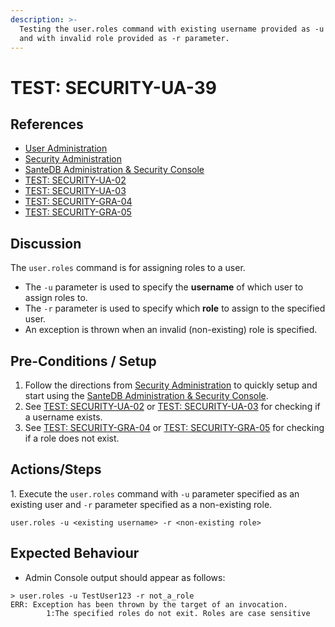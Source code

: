 ```yaml
---
description: >-
  Testing the user.roles command with existing username provided as -u parameter
  and with invalid role provided as -r parameter.
---
```


# TEST: SECURITY-UA-39

## References

* [User Administration](../../../../../../operations/server-administration/santedb-icdr-admin-console/user-administration.md)
* [Security Administration](../../../../../../operations/system-administration/security-administration/#demo-environment)&#x20;
* [SanteDB Administration & Security Console](../../../../../../operations/server-administration/santedb-icdr-admin-console/)
* [TEST: SECURITY-UA-02](test-security-ua-02.md)
* [TEST: SECURITY-UA-03](test-security-ua-03.md)
* [TEST: SECURITY-GRA-04](../group-role-administration/test-security-gra-04.md)
* [TEST: SECURITY-GRA-05](../group-role-administration/test-security-gra-05.md)

## Discussion

The `user.roles` command is for assigning roles to a user.&#x20;

* The `-u` parameter is used to specify the **username** of which user to assign roles to.
* The `-r` parameter is used to specify which **role** to assign to the specified user.
* An exception is thrown when an invalid (non-existing) role is specified.

## Pre-Conditions / Setup

1. Follow the directions from [Security Administration](../../../../../../operations/system-administration/security-administration/#demo-environment) to quickly setup and start using the [SanteDB Administration & Security Console](../../../../../../operations/server-administration/santedb-icdr-admin-console/).
2. See [TEST: SECURITY-UA-02](test-security-ua-02.md) or [TEST: SECURITY-UA-03](test-security-ua-03.md) for checking if a username exists.
3. See [TEST: SECURITY-GRA-04](../group-role-administration/test-security-gra-04.md) or [TEST: SECURITY-GRA-05](../group-role-administration/test-security-gra-05.md) for checking if a role does not exist.

## Actions/Steps

1\. Execute the `user.roles` command with `-u` parameter specified as an existing user and `-r` parameter specified as a non-existing role.

```
user.roles -u <existing username> -r <non-existing role>
```

## Expected Behaviour

* Admin Console output should appear as follows:

```
> user.roles -u TestUser123 -r not_a_role
ERR: Exception has been thrown by the target of an invocation.
        1:The specified roles do not exit. Roles are case sensitive
```
